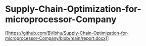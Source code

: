 # Supply-Chain-Optimization-for-microprocessor-Company


[[https://github.com/BVibhu/Supply-Chain-Optimization-for-microprocessor-Company/blob/main/report.docx]]
